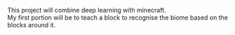 This project will combine deep learning with minecraft.<br>
My first portion will be to teach a block to recognise the biome based on the blocks around it.
